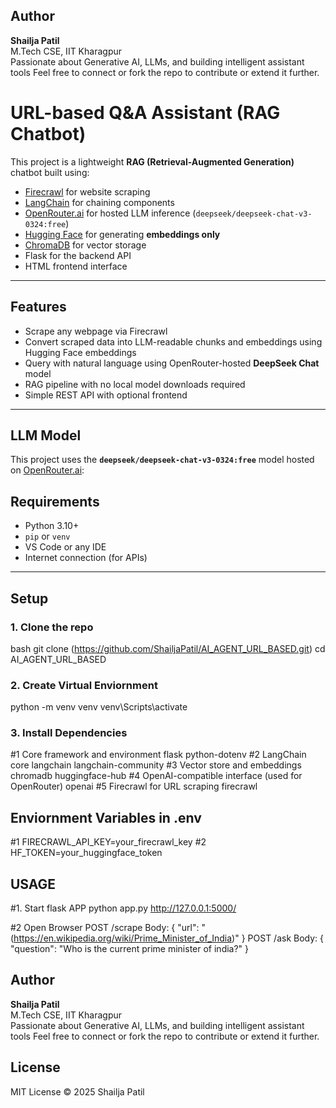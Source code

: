 ## Author
**Shailja Patil**  
M.Tech CSE, IIT Kharagpur  
Passionate about Generative AI, LLMs, and building intelligent assistant tools
Feel free to connect or fork the repo to contribute or extend it further.

# URL-based Q&A Assistant (RAG Chatbot)
This project is a lightweight **RAG (Retrieval-Augmented Generation)** chatbot built using:
-  [Firecrawl](https://firecrawl.dev/) for website scraping
-  [LangChain](https://www.langchain.com/) for chaining components
-  [OpenRouter.ai](https://openrouter.ai) for hosted LLM inference (`deepseek/deepseek-chat-v3-0324:free`)
-  [Hugging Face](https://huggingface.co/inference-api) for generating **embeddings only** 
-  [ChromaDB](https://www.trychroma.com/) for vector storage
-  Flask for the backend API
-  HTML frontend interface
---

## Features
- Scrape any webpage via Firecrawl
- Convert scraped data into LLM-readable chunks and embeddings using Hugging Face embeddings
- Query with natural language using OpenRouter-hosted **DeepSeek Chat** model
- RAG pipeline with no local model downloads required
- Simple REST API with optional frontend
---

## LLM Model
This project uses the **`deepseek/deepseek-chat-v3-0324:free`** model hosted on [OpenRouter.ai](https://openrouter.ai):

## Requirements
- Python 3.10+
- `pip` or `venv`
- VS Code or any IDE
- Internet connection (for APIs)
---

## Setup
### 1. Clone the repo
bash
git clone (https://github.com/ShailjaPatil/AI_AGENT_URL_BASED.git)
cd AI_AGENT_URL_BASED

### 2. Create Virtual Enviornment
python -m venv venv
venv\Scripts\activate  

### 3. Install Dependencies
#1 Core framework and environment
flask
python-dotenv
#2 LangChain core
langchain
langchain-community
#3 Vector store and embeddings
chromadb
huggingface-hub
#4 OpenAI-compatible interface (used for OpenRouter)
openai
#5 Firecrawl for URL scraping
firecrawl

## Enviornment Variables in .env
#1 FIRECRAWL_API_KEY=your_firecrawl_key
#2 HF_TOKEN=your_huggingface_token

## USAGE
#1. Start flask APP
python app.py
http://127.0.0.1:5000/

#2 Open Browser
POST /scrape
Body: { "url": "(https://en.wikipedia.org/wiki/Prime_Minister_of_India)" }
POST /ask
Body: { "question": "Who is the current prime minister of india?" }

## Author
**Shailja Patil**  
M.Tech CSE, IIT Kharagpur  
Passionate about Generative AI, LLMs, and building intelligent assistant tools
Feel free to connect or fork the repo to contribute or extend it further.

## License
MIT License © 2025 Shailja Patil




